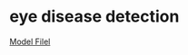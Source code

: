 # eye disease detection

[Model Filel](https://drive.google.com/file/d/1-bSKNRvE_tFvAYR9JLNCMe1e4C3WE7HB/view?usp=drive_link)

